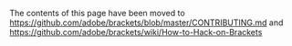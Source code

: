 The contents of this page have been moved to https://github.com/adobe/brackets/blob/master/CONTRIBUTING.md and https://github.com/adobe/brackets/wiki/How-to-Hack-on-Brackets
